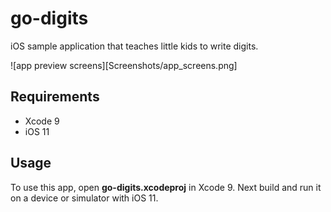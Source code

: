 # go-digits
iOS sample application that teaches little kids to write digits.

![app preview screens][Screenshots/app_screens.png]


## Requirements
- Xcode 9
- iOS 11

## Usage
To use this app, open **go-digits.xcodeproj** in Xcode 9.
Next build and run it on a device or simulator with iOS 11.
